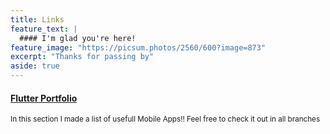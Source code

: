 ```yaml
---
title: Links
feature_text: |
  #### I'm glad you're here!
feature_image: "https://picsum.photos/2560/600?image=873"
excerpt: "Thanks for passing by"
aside: true
---
```


#### [Flutter Portfolio](https://github.com/MezaGabriel/Portfolio-Flutter "Flutter Portfolio")
<small>In this section I made a list of usefull Mobile Apps!! Feel free to check it out in all branches</small>



